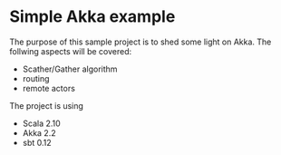 Simple Akka example
============

The purpose of this sample project is to shed some light on Akka. The follwing aspects will be covered:
- Scather/Gather algorithm
- routing
- remote actors

The project is using
- Scala 2.10
- Akka 2.2
- sbt 0.12

